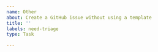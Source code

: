 ```yaml
---
name: Other
about: Create a GitHub issue without using a template
title: ''
labels: need-triage
type: Task

---
```

